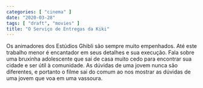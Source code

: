 ```yaml
---
categories: [ "cinema" ]
date: "2020-03-28"
tags: [ "draft", "movies" ]
title: "O Serviço de Entregas da Kiki"
---
```

Os animadores dos Estúdios Ghibli são sempre muito empenhados. Até
este trabalho menor é encantador em seus detalhes e sua execução. Fala
sobre uma bruxinha adolescente que sai de casa muito cedo para encontrar
sua cidade e ser útil à comunidade. As dúvidas de uma jovem nunca são
diferentes, e portanto o filme sai do comum ao nos mostrar as dúvidas
de uma jovem que voa em uma vassoura.
